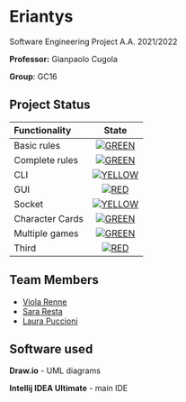 # Eriantys

Software Engineering Project A.A. 2021/2022

**Professor:** Gianpaolo Cugola  

**Group**: GC16

## Project Status

| Functionality | State |
|:-----------------------|:------------------------------------:|
| Basic rules | [![GREEN](https://via.placeholder.com//15/44bb44/44bb44)](#) |
| Complete rules | [![GREEN](https://via.placeholder.com//15/44bb44/44bb44)](#) |
| CLI | [![YELLOW](https://via.placeholder.com//15/ffdd00/ffdd00)](#) |
| GUI | [![RED](https://via.placeholder.com//15/f03c15/f03c15)](#) |
| Socket | [![YELLOW](https://via.placeholder.com//15/ffdd00/ffdd00)](#) |
| Character Cards | [![GREEN](https://via.placeholder.com//15/44bb44/44bb44)](#) |
| Multiple games | [![GREEN](https://via.placeholder.com//15/44bb44/44bb44)](#) |ù
| Third | [![RED](https://via.placeholder.com//15/f03c15/f03c15)](#) |
<!--
[![RED](https://via.placeholder.com//15/f03c15/f03c15)](#)
[![YELLOW](https://via.placeholder.com//15/ffdd00/ffdd00)](#)
[![GREEN](https://via.placeholder.com//15/44bb44/44bb44)](#)
-->


## Team Members
* [Viola Renne](https://github.com/viols-code)
* [Sara Resta](https://github.com/sararesta)
* [Laura Puccioni](https://github.com/LaP19)

## Software used
**Draw.io** - UML diagrams

**Intellij IDEA Ultimate** - main IDE
